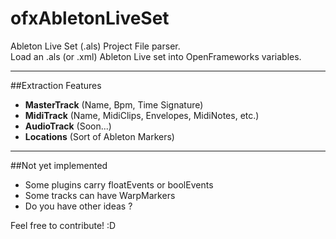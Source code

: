 ofxAbletonLiveSet
=================

Ableton Live Set (.als) Project File parser.  
Load an .als (or .xml) Ableton Live set into OpenFrameworks variables.
_________
##Extraction Features  

- __MasterTrack__ (Name, Bpm, Time Signature)
- __MidiTrack__ (Name, MidiClips, Envelopes, MidiNotes, etc.)
- __AudioTrack__ (Soon...)
- __Locations__ (Sort of Ableton Markers)

---------
##Not yet implemented
- Some plugins carry floatEvents or boolEvents  
- Some tracks can have WarpMarkers
- Do you have other ideas ?  

Feel free to contribute! :D


